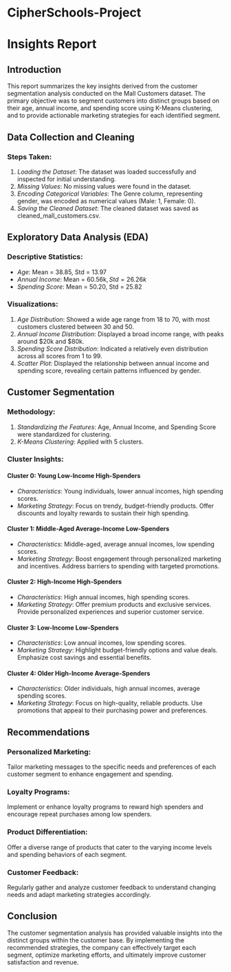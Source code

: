 # CipherSchools-Project
# Insights Report

## Introduction
This report summarizes the key insights derived from the customer segmentation analysis conducted on the Mall Customers dataset. The primary objective was to segment customers into distinct groups based on their age, annual income, and spending score using K-Means clustering, and to provide actionable marketing strategies for each identified segment.

## Data Collection and Cleaning
### Steps Taken:
1. *Loading the Dataset*: The dataset was loaded successfully and inspected for initial understanding.
2. *Missing Values*: No missing values were found in the dataset.
3. *Encoding Categorical Variables*: The Genre column, representing gender, was encoded as numerical values (Male: 1, Female: 0).
4. *Saving the Cleaned Dataset*: The cleaned dataset was saved as cleaned_mall_customers.csv.

## Exploratory Data Analysis (EDA)
### Descriptive Statistics:
- *Age*: Mean = 38.85, Std = 13.97
- *Annual Income*: Mean = 60.56k$, Std = 26.26k$
- *Spending Score*: Mean = 50.20, Std = 25.82

### Visualizations:
1. *Age Distribution*: Showed a wide age range from 18 to 70, with most customers clustered between 30 and 50.
2. *Annual Income Distribution*: Displayed a broad income range, with peaks around $20k and $80k.
3. *Spending Score Distribution*: Indicated a relatively even distribution across all scores from 1 to 99.
4. *Scatter Plot*: Displayed the relationship between annual income and spending score, revealing certain patterns influenced by gender.

## Customer Segmentation
### Methodology:
1. *Standardizing the Features*: Age, Annual Income, and Spending Score were standardized for clustering.
2. *K-Means Clustering*: Applied with 5 clusters.

### Cluster Insights:
#### Cluster 0: Young Low-Income High-Spenders
- *Characteristics*: Young individuals, lower annual incomes, high spending scores.
- *Marketing Strategy*: Focus on trendy, budget-friendly products. Offer discounts and loyalty rewards to sustain their high spending.

#### Cluster 1: Middle-Aged Average-Income Low-Spenders
- *Characteristics*: Middle-aged, average annual incomes, low spending scores.
- *Marketing Strategy*: Boost engagement through personalized marketing and incentives. Address barriers to spending with targeted promotions.

#### Cluster 2: High-Income High-Spenders
- *Characteristics*: High annual incomes, high spending scores.
- *Marketing Strategy*: Offer premium products and exclusive services. Provide personalized experiences and superior customer service.

#### Cluster 3: Low-Income Low-Spenders
- *Characteristics*: Low annual incomes, low spending scores.
- *Marketing Strategy*: Highlight budget-friendly options and value deals. Emphasize cost savings and essential benefits.

#### Cluster 4: Older High-Income Average-Spenders
- *Characteristics*: Older individuals, high annual incomes, average spending scores.
- *Marketing Strategy*: Focus on high-quality, reliable products. Use promotions that appeal to their purchasing power and preferences.

## Recommendations
### Personalized Marketing:
Tailor marketing messages to the specific needs and preferences of each customer segment to enhance engagement and spending.

### Loyalty Programs:
Implement or enhance loyalty programs to reward high spenders and encourage repeat purchases among low spenders.

### Product Differentiation:
Offer a diverse range of products that cater to the varying income levels and spending behaviors of each segment.

### Customer Feedback:
Regularly gather and analyze customer feedback to understand changing needs and adapt marketing strategies accordingly.

## Conclusion
The customer segmentation analysis has provided valuable insights into the distinct groups within the customer base. By implementing the recommended strategies, the company can effectively target each segment, optimize marketing efforts, and ultimately improve customer satisfaction and revenue.
 
#
